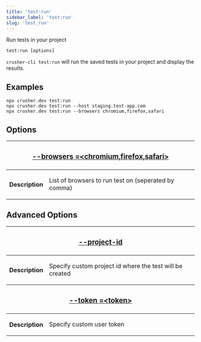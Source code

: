 ```yaml
---
title: 'test:run'
sidebar_label: 'test:run'
slug: 'test_run'
---
```


Run tests in your project

```shell
test:run [options]
```

`crusher-cli test:run` will run the saved tests in your project and display the results.

## Examples

```shell
npx crusher.dev test:run
npx crusher.dev test:run --host staging.test-app.com
npx crusher.dev test:run --browsers chromium,firefox,safari
```

## Options

<table className="reference-table">
  <thead>
    <tr>
      <th colSpan="2">
        <h3>
          <a href="#option-browsers" id="option-browsers">
            --browsers
            <span class="option-spec"> =&lt;chromium,firefox,safari&gt;</span>
          </a>
        </h3>
      </th>
    </tr>
  </thead>
  <tbody>
    <tr>
      <th>Description</th>
      <td>
        <p>List of browsers to run test on (seperated by comma)</p>
      </td>
    </tr>
  </tbody>
</table>

## Advanced Options

<table className="reference-table">
  <thead>
    <tr>
      <th colSpan="2">
        <h3>
          <a href="#option-project-id" id="option-project-id">
            --project-id
          </a>
        </h3>
      </th>
    </tr>
  </thead>
  <tbody>
    <tr>
      <th>Description</th>
      <td>
        <div>
          <p>Specify custom project id where the test will be created</p>
        </div>
      </td>
    </tr>
  </tbody>
  <thead>
    <tr>
      <th colSpan="2">
        <h3>
          <a href="#option-token" id="option-token">
            --token
            <span class="option-spec"> =&lt;token&gt;</span>
          </a>
        </h3>
      </th>
    </tr>
  </thead>
  <tbody>
    <tr>
      <th>Description</th>
      <td>
        <div>
          <p>Specify custom user token</p>
        </div>
      </td>
    </tr>
  </tbody>
</table>
